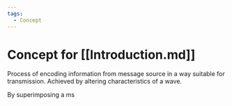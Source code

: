 ```yaml
---
tags:
  - Concept
---
```

# Concept for [[Introduction.md]]

Process of encoding information from message source in a way suitable for transmission. Achieved by altering characteristics of a wave.

By superimposing a ms
